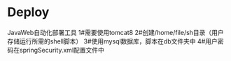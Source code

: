 # Deploy
JavaWeb自动化部署工具
1#需要使用tomcat8
2#创建/home/file/sh目录（用户存储运行所需的shell脚本）
3#使用mysql数据库，脚本在db文件夹中
4#用户密码在springSecurity.xml配置文件中
